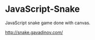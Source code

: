 JavaScript-Snake
================

JavaScript snake game done with canvas.

http://snake.gavadinov.com/
